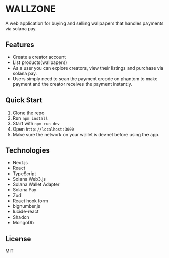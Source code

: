 #  WALLZONE
A web application for buying and selling wallpapers that handles payments via solana pay.

## Features

- Create a creator account
- List products(wallpapers)
- As a user you can explore creators, view their listings and purchase via solana pay.
- Users simply need to scan the payment qrcode on phantom to make payment and the creator receives
  the payment instantly.

## Quick Start

1. Clone the repo
3. Run `npm install`
4. Start with `npm run dev`
5. Open `http://localhost:3000`
6. Make sure the network on your wallet is devnet before using the app.

## Technologies

- Next.js
- React
- TypeScript
- Solana Web3.js
- Solana Wallet Adapter
- Solana Pay
- Zod
- React hook form
- bignumber.js
- lucide-react
- Shadcn
- MongoDb

## License

MIT
